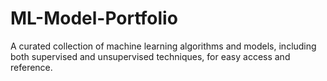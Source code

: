 # ML-Model-Portfolio
A curated collection of machine learning algorithms and models, including both supervised and unsupervised techniques, for easy access and reference.
